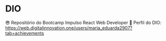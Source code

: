 # DIO
 
😎 Repositório do Bootcamp Impulso React Web Developer
🔗 Perfil do DIO: https://web.digitalinnovation.one/users/maria_eduarda2907?tab=achievements

